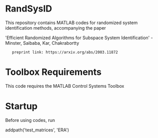 # RandSysID

This repository contains MATLAB codes for randomized system identification methods, accompanying the paper

   'Efficient Randomized Algorithms for Subspace System Identification'
       - Minster, Saibaba, Kar, Chakrabortty
       
       preprint link: https://arxiv.org/abs/2003.11872
       
# Toolbox Requirements
This code requires the MATLAB Control Systems Toolbox

# Startup
Before using codes, run 

   addpath('test_matrices', 'ERA')

